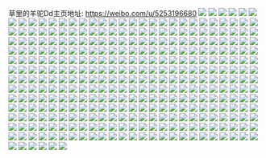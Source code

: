 草里的羊驼Dd主页地址: https://weibo.com/u/5253196680 
![](https://wx4.sinaimg.cn/mw2000/005JvSqIly1h9dnac5z3qj32eo37k7wk.jpg) 
![](https://wx4.sinaimg.cn/mw2000/005JvSqIly1h9dnapy9fzj32eo37ke84.jpg) 
![](https://wx4.sinaimg.cn/mw2000/005JvSqIly1h9dna9ribqj31hd37ke82.jpg) 
![](https://wx4.sinaimg.cn/mw2000/005JvSqIly1h9dnagi34fj31hd37k7wi.jpg) 
![](https://wx4.sinaimg.cn/mw2000/005JvSqIly1h9dnb8klsej32c0340npk.jpg) 
![](https://wx4.sinaimg.cn/mw2000/005JvSqIly1h9dnavnnqrj32eo37k7wj.jpg) 
![](https://wx4.sinaimg.cn/mw2000/005JvSqIly1h9dnb9y1hrj31o0280x6p.jpg) 
![](https://wx4.sinaimg.cn/mw2000/005JvSqIly1h9dnbaymzbj31o02801ky.jpg) 
![](https://wx4.sinaimg.cn/mw2000/005JvSqIly1h9dnbbzrzxj31o02804qq.jpg) 
![](https://wx4.sinaimg.cn/mw2000/005JvSqIly1h9dnbd29b8j32801o01ky.jpg) 
![](https://wx4.sinaimg.cn/mw2000/005JvSqIly1h9dnbfjhwfj31o0280u0z.jpg) 
![](https://wx4.sinaimg.cn/mw2000/005JvSqIly1h9dnbgh7dej31o0280u0x.jpg) 
![](https://wx4.sinaimg.cn/mw2000/005JvSqIly1h8yywvcy5fj337k2erx6p.jpg) 
![](https://wx4.sinaimg.cn/mw2000/005JvSqIly1h8yz00t3jej3334440kjn.jpg) 
![](https://wx4.sinaimg.cn/mw2000/005JvSqIly1h8yywxcg6zj32er37lkjl.jpg) 
![](https://wx4.sinaimg.cn/mw2000/005JvSqIly1h8yz01sk3pj32yf2yf1kz.jpg) 
![](https://wx4.sinaimg.cn/mw2000/005JvSqIly1h8yywuknp7j337k2er4qr.jpg) 
![](https://wx4.sinaimg.cn/mw2000/005JvSqIly1h8yywyrmb8j32er37kx6p.jpg) 
![](https://wx4.sinaimg.cn/mw2000/005JvSqIly1h8yyzi9id3j317e37kkjl.jpg) 
![](https://wx4.sinaimg.cn/mw2000/005JvSqIly1h8yyzl45onj32eo37kkjo.jpg) 
![](https://wx4.sinaimg.cn/mw2000/005JvSqIly1h8yywzf0icj32er37kqv5.jpg) 
![](https://wx4.sinaimg.cn/mw2000/005JvSqIly1h8yyx1nzspj32er37k7wi.jpg) 
![](https://wx4.sinaimg.cn/mw2000/005JvSqIly1h8yyx0nsuzj337k2erb2a.jpg) 
![](https://wx4.sinaimg.cn/mw2000/005JvSqIly1h8yyzn5ah7j312k37kb2b.jpg) 
![](https://wx4.sinaimg.cn/mw2000/005JvSqIly1h8k2nxewjij31gz1xl4qp.jpg) 
![](https://wx4.sinaimg.cn/mw2000/005JvSqIly1h8k2o6bbcuj32281o0hdt.jpg) 
![](https://wx4.sinaimg.cn/mw2000/005JvSqIly1h8k2och129j31jo1wbb29.jpg) 
![](https://wx4.sinaimg.cn/mw2000/005JvSqIly1h8k2pdv57nj31nr36chdu.jpg) 
![](https://wx4.sinaimg.cn/mw2000/005JvSqIly1h8k2pih0skj31u72qmu0x.jpg) 
![](https://wx4.sinaimg.cn/mw2000/005JvSqIly1h8k2pnamvqj31o0280u0x.jpg) 
![](https://wx4.sinaimg.cn/mw2000/005JvSqIly1h8k2qg20odj31o0280kjl.jpg) 
![](https://wx4.sinaimg.cn/mw2000/005JvSqIly1h8k2qc1248j336c2xl1kz.jpg) 
![](https://wx4.sinaimg.cn/mw2000/005JvSqIly1h8k2qjd4vdj31o01znnpd.jpg) 
![](https://wx4.sinaimg.cn/mw2000/005JvSqIly1h7q0j6b5lfj31o0280qv6.jpg) 
![](https://wx4.sinaimg.cn/mw2000/005JvSqIly1h7q0j8lh9pj31o0280u0y.jpg) 
![](https://wx4.sinaimg.cn/mw2000/005JvSqIly1h7q0j3unpcj31ea1psb29.jpg) 
![](https://wx4.sinaimg.cn/mw2000/005JvSqIly1h7q0jbc00yj31o0280kjn.jpg) 
![](https://wx4.sinaimg.cn/mw2000/005JvSqIly1h7fkh8nxvmj31o0280qv7.jpg) 
![](https://wx4.sinaimg.cn/mw2000/005JvSqIly1h7fkhd1pa4j32c0340npg.jpg) 
![](https://wx4.sinaimg.cn/mw2000/005JvSqIly1h7fkhft6ygj312q1fo40h.jpg) 
![](https://wx4.sinaimg.cn/mw2000/005JvSqIly1h7fkhfa7v4j31lv27xnpe.jpg) 
![](https://wx4.sinaimg.cn/mw2000/005JvSqIly1h78m124oz6j31o02807wh.jpg) 
![](https://wx4.sinaimg.cn/mw2000/005JvSqIly1h78m13qwuaj31o0280wk2.jpg) 
![](https://wx4.sinaimg.cn/mw2000/005JvSqIly1h6xodfqqp6j31ix36cnbk.jpg) 
![](https://wx4.sinaimg.cn/mw2000/005JvSqIly1h6xod818mxj316w36carr.jpg) 
![](https://wx4.sinaimg.cn/mw2000/005JvSqIly1h6xod9gw28j30xc3p7wua.jpg) 
![](https://wx4.sinaimg.cn/mw2000/005JvSqIly1h6xodaoh9qj30xh36casc.jpg) 
![](https://wx4.sinaimg.cn/mw2000/005JvSqIly1h6xod6iketj316w36cavr.jpg) 
![](https://wx4.sinaimg.cn/mw2000/005JvSqIly1h6xoddu6ctj31bb36c1kx.jpg) 
![](https://wx4.sinaimg.cn/mw2000/005JvSqIly1h6xodh10v2j30to36bqv5.jpg) 
![](https://wx4.sinaimg.cn/mw2000/005JvSqIly1h6xodc8qtjj31d236ck1u.jpg) 
![](https://wx4.sinaimg.cn/mw2000/005JvSqIly1h6xodheld0j30zo11vdm2.jpg) 
![](https://wx4.sinaimg.cn/mw2000/005JvSqIly1h6ovv7swmmj32ne21gqn9.jpg) 
![](https://wx4.sinaimg.cn/mw2000/005JvSqIly1h6ovvctcw9j32nr23me83.jpg) 
![](https://wx4.sinaimg.cn/mw2000/005JvSqIly1h6ovv6qyy5j32lj1wzx6p.jpg) 
![](https://wx4.sinaimg.cn/mw2000/005JvSqIly1h6ovv8nx0yj328c1t4e82.jpg) 
![](https://wx4.sinaimg.cn/mw2000/005JvSqIly1h6ovvb2p7yj329i1rc4d3.jpg) 
![](https://wx4.sinaimg.cn/mw2000/005JvSqIly1h6ovv9q2upj326f1p5e81.jpg) 
![](https://wx4.sinaimg.cn/mw2000/005JvSqIly1h6hj4g5l3xj31o0280wtp.jpg) 
![](https://wx4.sinaimg.cn/mw2000/005JvSqIly1h6hj4gpzvnj31o0280amd.jpg) 
![](https://wx4.sinaimg.cn/mw2000/005JvSqIly1h6hj4gz9s8j31bk0zogmx.jpg) 
![](https://wx4.sinaimg.cn/mw2000/005JvSqIly1h6hj4hb6s6j30zo1bkdrg.jpg) 
![](https://wx4.sinaimg.cn/mw2000/005JvSqIly1h688jc629rj31o0280avd.jpg) 
![](https://wx4.sinaimg.cn/mw2000/005JvSqIly1h688jdpf1hj31o0280tso.jpg) 
![](https://wx4.sinaimg.cn/mw2000/005JvSqIly1h5e9y4gqm1j31o02801ky.jpg) 
![](https://wx4.sinaimg.cn/mw2000/005JvSqIly1h5e9y6j1y1j31o0280x6p.jpg) 
![](https://wx4.sinaimg.cn/mw2000/005JvSqIly1h5a5cagzg9j30qo0qo0w2.jpg) 
![](https://wx4.sinaimg.cn/mw2000/005JvSqIly1h50s649qhvj31o0280u0y.jpg) 
![](https://wx4.sinaimg.cn/mw2000/005JvSqIly1h50s69uvtnj32c03404qr.jpg) 
![](https://wx4.sinaimg.cn/mw2000/005JvSqIly1h3y0wh25n5j30u00u04e3.jpg) 
![](https://wx4.sinaimg.cn/mw2000/005JvSqIly1h3y0wijjrkj30u00u0aps.jpg) 
![](https://wx4.sinaimg.cn/mw2000/005JvSqIly1h3y0wktrq0j30u00u0h1b.jpg) 
![](https://wx4.sinaimg.cn/mw2000/005JvSqIly1h3y0wmp6k4j30u00u04c6.jpg) 
![](https://wx4.sinaimg.cn/mw2000/005JvSqIly1h3y0wf2u30j315d146qnq.jpg) 
![](https://wx4.sinaimg.cn/mw2000/005JvSqIly1h3tyy7olxaj31cr10kdyz.jpg) 
![](https://wx4.sinaimg.cn/mw2000/005JvSqIly1h3tyy96p6ij33402c0qv8.jpg) 
![](https://wx4.sinaimg.cn/mw2000/005JvSqIly1h3tyyaxtopj32c0340u0z.jpg) 
![](https://wx4.sinaimg.cn/mw2000/005JvSqIly1h3tyy72jaoj31tk1d44qp.jpg) 
![](https://wx4.sinaimg.cn/mw2000/005JvSqIly1h3tyyc33lnj32dk1s6x6p.jpg) 
![](https://wx4.sinaimg.cn/mw2000/005JvSqIly1h3tyyctv09j30r30m8qfj.jpg) 
![](https://wx4.sinaimg.cn/mw2000/005JvSqIgy1h3hbkr5fufj31o0281u0x.jpg) 
![](https://wx4.sinaimg.cn/mw2000/005JvSqIgy1h3hbl6hm3uj31o02807wi.jpg) 
![](https://wx4.sinaimg.cn/mw2000/005JvSqIgy1h3hbla06rfj33402c0hdw.jpg) 
![](https://wx4.sinaimg.cn/mw2000/005JvSqIgy1h3hbkyrdeuj30xc26c4p7.jpg) 
![](https://wx4.sinaimg.cn/mw2000/005JvSqIgy1h3hbl06cu1j30xc3pcqv5.jpg) 
![](https://wx4.sinaimg.cn/mw2000/005JvSqIgy1h3hbl3djuyj30xc3ph4qq.jpg) 
![](https://wx4.sinaimg.cn/mw2000/005JvSqIgy1h3hbl23i03j30xc3pc1ky.jpg) 
![](https://wx4.sinaimg.cn/mw2000/005JvSqIgy1h3hbleh6jqj31o0280u0y.jpg) 
![](https://wx4.sinaimg.cn/mw2000/005JvSqIgy1h3hblcndztj315o2hae82.jpg) 
![](https://wx4.sinaimg.cn/mw2000/005JvSqIgy1h3agp9hfiqj31o02807wh.jpg) 
![](https://wx4.sinaimg.cn/mw2000/005JvSqIgy1h3agpawdflj31o0280hdt.jpg) 
![](https://wx4.sinaimg.cn/mw2000/005JvSqIgy1h3agp81bofj31o0280qv5.jpg) 
![](https://wx4.sinaimg.cn/mw2000/005JvSqIgy1h3agpc99uvj322i1o0u0x.jpg) 
![](https://wx4.sinaimg.cn/mw2000/005JvSqIly1h2sqzuu5hfj32c035unpg.jpg) 
![](https://wx4.sinaimg.cn/mw2000/005JvSqIly1h2sr1znwnnj33402c0qv7.jpg) 
![](https://wx4.sinaimg.cn/mw2000/005JvSqIly1h2sr093hduj32c034akjo.jpg) 
![](https://wx4.sinaimg.cn/mw2000/005JvSqIly1h2sr0t0b5dj32c0340qv8.jpg) 
![](https://wx4.sinaimg.cn/mw2000/005JvSqIly1h2sr1gplt3j32c03407wi.jpg) 
![](https://wx4.sinaimg.cn/mw2000/005JvSqIly1h2sr16axfoj33402c07wj.jpg) 
![](https://wx4.sinaimg.cn/mw2000/005JvSqIly1h2sr2lhoppj32c0340u0z.jpg) 
![](https://wx4.sinaimg.cn/mw2000/005JvSqIly1h2sr2y8xsnj32c0340nph.jpg) 
![](https://wx4.sinaimg.cn/mw2000/005JvSqIly1h179j9tajdj315o2r3u0y.jpg) 
![](https://wx4.sinaimg.cn/mw2000/005JvSqIly1h179jjazguj30xc3k1e82.jpg) 
![](https://wx4.sinaimg.cn/mw2000/005JvSqIly1h179jaifvnj315o2s47wi.jpg) 
![](https://wx4.sinaimg.cn/mw2000/005JvSqIly1h179jbp3ezj315o2yux6q.jpg) 
![](https://wx4.sinaimg.cn/mw2000/005JvSqIly1h179jd88v2j30xc3ky1kz.jpg) 
![](https://wx4.sinaimg.cn/mw2000/005JvSqIly1h179jeh5zdj30xc3n0npe.jpg) 
![](https://wx4.sinaimg.cn/mw2000/005JvSqIly1h179jfojlnj315o3351kz.jpg) 
![](https://wx4.sinaimg.cn/mw2000/005JvSqIly1h179jgoagwj315o335kjm.jpg) 
![](https://wx4.sinaimg.cn/mw2000/005JvSqIly1h179j8up9uj315o335u0y.jpg) 
![](https://wx4.sinaimg.cn/mw2000/005JvSqIly1h179jhsn8vj315o339x6q.jpg) 
![](https://wx4.sinaimg.cn/mw2000/005JvSqIly1h12rdfsd6vj31lv1xhhdt.jpg) 
![](https://wx4.sinaimg.cn/mw2000/005JvSqIly1h12rdem98oj31l81sae81.jpg) 
![](https://wx4.sinaimg.cn/mw2000/005JvSqIly1h12rdiav33j31m41pue81.jpg) 
![](https://wx4.sinaimg.cn/mw2000/005JvSqIly1h12rdh4usej31o01y1npd.jpg) 
![](https://wx4.sinaimg.cn/mw2000/005JvSqIly1h12rdnaog3j333z2bzx6r.jpg) 
![](https://wx4.sinaimg.cn/mw2000/005JvSqIly1h12rdk989aj32382sbqv6.jpg) 
![](https://wx4.sinaimg.cn/mw2000/005JvSqIly1h0v3j7ofjcj30q21adn5l.jpg) 
![](https://wx4.sinaimg.cn/mw2000/005JvSqIly1h0v3j7az0wj31o02807wi.jpg) 
![](https://wx4.sinaimg.cn/mw2000/005JvSqIly1h0v3j7yyiej30sg1ekwok.jpg) 
![](https://wx4.sinaimg.cn/mw2000/005JvSqIly1h0v3jal6sej31cw1e5hdq.jpg) 
![](https://wx4.sinaimg.cn/mw2000/005JvSqIly1h0v3j9uszmj32b91sckjl.jpg) 
![](https://wx4.sinaimg.cn/mw2000/005JvSqIly1h0v3j91rvwj32c02vr7wi.jpg) 
![](https://wx4.sinaimg.cn/mw2000/005JvSqIly1h03x8k27kaj30zo254b29.jpg) 
![](https://wx4.sinaimg.cn/mw2000/005JvSqIly1h03wzzyjaxj32801o07wi.jpg) 
![](https://wx4.sinaimg.cn/mw2000/005JvSqIly1h03x7wudd5j323s1o0e82.jpg) 
![](https://wx4.sinaimg.cn/mw2000/005JvSqIly1h03x8fowuzj31o0280kjn.jpg) 
![](https://wx4.sinaimg.cn/mw2000/005JvSqIly1gzupwy0oqoj31o02801ky.jpg) 
![](https://wx4.sinaimg.cn/mw2000/005JvSqIly1gzupwx537ej31o0280b2a.jpg) 
![](https://wx4.sinaimg.cn/mw2000/005JvSqIly1gzupwzdb8cj31o02804qq.jpg) 
![](https://wx4.sinaimg.cn/mw2000/005JvSqIly1gzpj92g4y6j32801o0hdv.jpg) 
![](https://wx4.sinaimg.cn/mw2000/005JvSqIly1gzpj909irnj32801o0e83.jpg) 
![](https://wx4.sinaimg.cn/mw2000/005JvSqIly1gzl05rsgnhj32bz33z4qq.jpg) 
![](https://wx4.sinaimg.cn/mw2000/005JvSqIly1gzl05qbgqoj32bz33ze82.jpg) 
![](https://wx4.sinaimg.cn/mw2000/005JvSqIly1gzde7an2v6j31kw25x4qq.jpg) 
![](https://wx4.sinaimg.cn/mw2000/005JvSqIly1gzbvr411hvj326z25yx6p.jpg) 
![](https://wx4.sinaimg.cn/mw2000/005JvSqIly1gzblda3tuxj30mi0u0qhj.jpg) 
![](https://wx4.sinaimg.cn/mw2000/005JvSqIly1gz59igidtcj31o01v7b2a.jpg) 
![](https://wx4.sinaimg.cn/mw2000/005JvSqIly1gz59ictvhfj317g1ep7vj.jpg) 
![](https://wx4.sinaimg.cn/mw2000/005JvSqIly1gz3kxae7cvj31g5280x6p.jpg) 
![](https://wx4.sinaimg.cn/mw2000/005JvSqIly1gyvwec6n8pj30po1aeana.jpg) 
![](https://wx4.sinaimg.cn/mw2000/005JvSqIly1gyvwe9mp2oj32c03404qq.jpg) 
![](https://wx4.sinaimg.cn/mw2000/005JvSqIly1gyvwedp0rzj32c03407wi.jpg) 
![](https://wx4.sinaimg.cn/mw2000/005JvSqIly1gyvwefo8a6j32c0340b2a.jpg) 
![](https://wx4.sinaimg.cn/mw2000/005JvSqIly1gyki4vvcclj30ka0pujy2.jpg) 
![](https://wx4.sinaimg.cn/mw2000/005JvSqIly1gyb1xpevqnj315o35qe83.jpg) 
![](https://wx4.sinaimg.cn/mw2000/005JvSqIly1gyb1xqdoezj30xc3jbnpe.jpg) 
![](https://wx4.sinaimg.cn/mw2000/005JvSqIly1gyb1xt6ma2j30xc32mu0x.jpg) 
![](https://wx4.sinaimg.cn/mw2000/005JvSqIly1gyb1xrdjf6j315o36cb2b.jpg) 
![](https://wx4.sinaimg.cn/mw2000/005JvSqIly1gyb201ut4hj315o31fx6p.jpg) 
![](https://wx4.sinaimg.cn/mw2000/005JvSqIly1gyb1xofcijj30xc3pbhdv.jpg) 
![](https://wx4.sinaimg.cn/mw2000/005JvSqIly1gyb1rnn605j30xc3e8b2a.jpg) 
![](https://wx4.sinaimg.cn/mw2000/005JvSqIly1gyb1t2cvdvj30uk5stqv6.jpg) 
![](https://wx4.sinaimg.cn/mw2000/005JvSqIly1gyb1t02g4fj30xc4ecnpe.jpg) 
![](https://wx4.sinaimg.cn/mw2000/005JvSqIly1gyb1t0xoynj30uk5b0qv6.jpg) 
![](https://wx4.sinaimg.cn/mw2000/005JvSqIly1gyb1t1hp8qj30xc2us7wh.jpg) 
![](https://wx4.sinaimg.cn/mw2000/005JvSqIly1gyb1t32cn2j30xc35w7wh.jpg) 
![](https://wx4.sinaimg.cn/mw2000/005JvSqIgy1gy5gqm2ztwj31o02801ky.jpg) 
![](https://wx4.sinaimg.cn/mw2000/005JvSqIgy1gy5gqe7kcxj31o02804qq.jpg) 
![](https://wx4.sinaimg.cn/mw2000/005JvSqIgy1gy5gqbzw91j31o02807wi.jpg) 
![](https://wx4.sinaimg.cn/mw2000/005JvSqIgy1gy5gqdbi6sj31o02807wi.jpg) 
![](https://wx4.sinaimg.cn/mw2000/005JvSqIgy1gy5gqg086jj33402c0hdu.jpg) 
![](https://wx4.sinaimg.cn/mw2000/005JvSqIgy1gy5gqin4tfj31o0280x6p.jpg) 
![](https://wx4.sinaimg.cn/mw2000/005JvSqIgy1gy5gqez5gcj31o0280u0x.jpg) 
![](https://wx4.sinaimg.cn/mw2000/005JvSqIgy1gy5gql66wtj31o02807wi.jpg) 
![](https://wx4.sinaimg.cn/mw2000/005JvSqIgy1gy5gqgtok4j32c0340x6p.jpg) 
![](https://wx4.sinaimg.cn/mw2000/005JvSqIgy1gy5gqb141dj31nz23mu0x.jpg) 
![](https://wx4.sinaimg.cn/mw2000/005JvSqIgy1gy5gqhrw7bj31o02804qq.jpg) 
![](https://wx4.sinaimg.cn/mw2000/005JvSqIgy1gy5gqjnlfxj31o0280x6p.jpg) 
![](https://wx4.sinaimg.cn/mw2000/005JvSqIgy1gy0vs79k1uj31o0280u0x.jpg) 
![](https://wx4.sinaimg.cn/mw2000/005JvSqIgy1gy0vs5zespj32c03401ky.jpg) 
![](https://wx4.sinaimg.cn/mw2000/005JvSqIgy1gy0vs8t6taj32c03404qq.jpg) 
![](https://wx4.sinaimg.cn/mw2000/005JvSqIgy1gy0vs2rs9ij31o0280x6p.jpg) 
![](https://wx4.sinaimg.cn/mw2000/005JvSqIgy1gy0vs17ztdj31o02801ky.jpg) 
![](https://wx4.sinaimg.cn/mw2000/005JvSqIgy1gy0vs9ty9zj31o0280x6p.jpg) 
![](https://wx4.sinaimg.cn/mw2000/005JvSqIgy1gy0vs4frjvj31o02801ky.jpg) 
![](https://wx4.sinaimg.cn/mw2000/005JvSqIgy1gy0vsnkpp2j32801o04qq.jpg) 
![](https://wx4.sinaimg.cn/mw2000/005JvSqIgy1gy0vslzn9ej32801o04qq.jpg) 
![](https://wx4.sinaimg.cn/mw2000/005JvSqIly1gxa3bvfik3j31o0280npd.jpg) 
![](https://wx4.sinaimg.cn/mw2000/005JvSqIly1gxa3c03fuzj32c0340x6q.jpg) 
![](https://wx4.sinaimg.cn/mw2000/005JvSqIly1gxa3bxhvb3j31o0280npd.jpg) 
![](https://wx4.sinaimg.cn/mw2000/005JvSqIly1gxa3c0veaxj33402c0b2a.jpg) 
![](https://wx4.sinaimg.cn/mw2000/005JvSqIly1gxa3bzfxf0j31o0280x6p.jpg) 
![](https://wx4.sinaimg.cn/mw2000/005JvSqIly1gxa3bu8dzhj31o021ku0x.jpg) 
![](https://wx4.sinaimg.cn/mw2000/005JvSqIly1gwcive45wmj31w02iox6q.jpg) 
![](https://wx4.sinaimg.cn/mw2000/005JvSqIly1gwciviq5pdj31w02io1kz.jpg) 
![](https://wx4.sinaimg.cn/mw2000/005JvSqIly1gwcivhf2t5j31w02iou0y.jpg) 
![](https://wx4.sinaimg.cn/mw2000/005JvSqIly1gwciwguy05j33402c0u0y.jpg) 
![](https://wx4.sinaimg.cn/mw2000/005JvSqIly1gw7hw6f67vj31q82lcngm.jpg) 
![](https://wx4.sinaimg.cn/mw2000/005JvSqIly1gw7hw12j2oj31ok2it7wh.jpg) 
![](https://wx4.sinaimg.cn/mw2000/005JvSqIly1gw7hw2hjhgj31p12jju0f.jpg) 
![](https://wx4.sinaimg.cn/mw2000/005JvSqIly1gw7hw3v7foj31o12i2b29.jpg) 
![](https://wx4.sinaimg.cn/mw2000/005JvSqIly1gw7hw1blkjj30u0190dim.jpg) 
![](https://wx4.sinaimg.cn/mw2000/005JvSqIly1gw7hw58gx5j323v35skjl.jpg) 
![](https://wx4.sinaimg.cn/mw2000/005JvSqIly1gw6oxdo5vfj31b60u0nf8.jpg) 
![](https://wx4.sinaimg.cn/mw2000/005JvSqIly1gw6oxb1wl4j33402c0npe.jpg) 
![](https://wx4.sinaimg.cn/mw2000/005JvSqIly1gv9ypary1tj622o340npe02.jpg) 
![](https://wx4.sinaimg.cn/mw2000/005JvSqIly1gv9ypd7l9wj63344mo1l202.jpg) 
![](https://wx4.sinaimg.cn/mw2000/005JvSqIly1gv9yp9drwjj61o0280x6q02.jpg) 
![](https://wx4.sinaimg.cn/mw2000/005JvSqIly1gv9ypa2hf0j622o340u0x02.jpg) 
![](https://wx4.sinaimg.cn/mw2000/005JvSqIly1gv9ypfnjrkj62c0340b2a02.jpg) 
![](https://wx4.sinaimg.cn/mw2000/005JvSqIly1gv9yp8lvm2j61w02jcb2c02.jpg) 
![](https://wx4.sinaimg.cn/mw2000/005JvSqIly1gv9ypbixvtj622o3401ky02.jpg) 
![](https://wx4.sinaimg.cn/mw2000/005JvSqIly1gv9ypefqzfj63402c0x6r02.jpg) 
![](https://wx4.sinaimg.cn/mw2000/005JvSqIly1gv9yp7325lj61w02inkjn02.jpg) 
![](https://wx4.sinaimg.cn/mw2000/005JvSqIly1gv9ypive9wj63402c0b2a02.jpg) 
![](https://wx4.sinaimg.cn/mw2000/005JvSqIly1gql5k0geumj30br0bw3yq.jpg) 
![](https://wx4.sinaimg.cn/mw2000/005JvSqIly1gql5k0p5hjj30fq0gagm9.jpg) 
![](https://wx4.sinaimg.cn/mw2000/005JvSqIly1go4sqg4gp1j32tc240e82.jpg) 
![](https://wx4.sinaimg.cn/mw2000/005JvSqIly1go4sq1t3cij32tc240hdu.jpg) 
![](https://wx4.sinaimg.cn/mw2000/005JvSqIly1go4sqidf4kj32tc240u0y.jpg) 
![](https://wx4.sinaimg.cn/mw2000/005JvSqIly1go4sql25f6j32tc240kjm.jpg) 
![](https://wx4.sinaimg.cn/mw2000/005JvSqIly1go4sqmjo88j32402tc1ky.jpg) 
![](https://wx4.sinaimg.cn/mw2000/005JvSqIly1go4sqpf8a2j32tc240kjm.jpg) 
![](https://wx4.sinaimg.cn/mw2000/005JvSqIly1go4sq9qawtj32tc240npd.jpg) 
![](https://wx4.sinaimg.cn/mw2000/005JvSqIly1go4sqqvjldj32tc240e82.jpg) 
![](https://wx4.sinaimg.cn/mw2000/005JvSqIly1go4sqs1fw2j32tc240hdt.jpg) 
![](https://wx4.sinaimg.cn/mw2000/005JvSqIly1gnt3za0kbmj31mo23z4qq.jpg) 
![](https://wx4.sinaimg.cn/mw2000/005JvSqIly1gnt3zf67ttj31mo268b2c.jpg) 
![](https://wx4.sinaimg.cn/mw2000/005JvSqIly1gnt3zchdw6j31gj23snpf.jpg) 
![](https://wx4.sinaimg.cn/mw2000/005JvSqIly1gnt3zdjzgqj31c0268x6q.jpg) 
![](https://wx4.sinaimg.cn/mw2000/005JvSqIly1gnt3zb7gnzj31mo23lu0y.jpg) 
![](https://wx4.sinaimg.cn/mw2000/005JvSqIly1gnt3zfmwu8j30u01qoe60.jpg) 
![](https://wx4.sinaimg.cn/mw2000/005JvSqIly1gmk6flr9rpj32tc240qv5.jpg) 
![](https://wx4.sinaimg.cn/mw2000/005JvSqIly1gmk6fnhb9xj32tc240kjl.jpg) 
![](https://wx4.sinaimg.cn/mw2000/005JvSqIgy1gm8h739o3wj32o03k0kjm.jpg) 
![](https://wx4.sinaimg.cn/mw2000/005JvSqIgy1gm8h7143tkj32tc2407wj.jpg) 
![](https://wx4.sinaimg.cn/mw2000/005JvSqIly1glwddiyobej32tc240e81.jpg) 
![](https://wx4.sinaimg.cn/mw2000/005JvSqIly1gll02scvigj31400u0n1g.jpg) 
![](https://wx4.sinaimg.cn/mw2000/005JvSqIly1gll02sn46gj31400u0jvh.jpg) 
![](https://wx4.sinaimg.cn/mw2000/005JvSqIly1gll02stv39j31400u0785.jpg) 
![](https://wx4.sinaimg.cn/mw2000/005JvSqIly1gktnglq1ehj30on1hcaw9.jpg) 
![](https://wx4.sinaimg.cn/mw2000/005JvSqIly1gktngmvdd0j32402tcnpd.jpg) 
![](https://wx4.sinaimg.cn/mw2000/005JvSqIly1gki2ssh94fj32tc240x6p.jpg) 
![](https://wx4.sinaimg.cn/mw2000/005JvSqIly1gki2sttvxcj32tc240b2a.jpg) 
![](https://wx4.sinaimg.cn/mw2000/005JvSqIly1gkb64bk76ij31mo268b2a.jpg) 
![](https://wx4.sinaimg.cn/mw2000/005JvSqIly1gkb64fxyy0j32tc240hdu.jpg) 
![](https://wx4.sinaimg.cn/mw2000/005JvSqIly1gkb64hfoi5j32tc2401ky.jpg) 
![](https://wx4.sinaimg.cn/mw2000/005JvSqIly1gkb64jv9bcj32402tcb2a.jpg) 
![](https://wx4.sinaimg.cn/mw2000/005JvSqIly1gkb64lez7oj33k02o0b2a.jpg) 
![](https://wx4.sinaimg.cn/mw2000/005JvSqIly1gkb64ecejnj31mo268x6q.jpg) 
![](https://wx4.sinaimg.cn/mw2000/005JvSqIly1gkb64ow0a8j32tc240x6r.jpg) 
![](https://wx4.sinaimg.cn/mw2000/005JvSqIly1gkb6ammn71j32681mob2a.jpg) 
![](https://wx4.sinaimg.cn/mw2000/005JvSqIly1gkb6iemm8lj32402tc1ky.jpg) 
![](https://wx4.sinaimg.cn/mw2000/005JvSqIly1gk4xtrf7tnj31w02ioe83.jpg) 
![](https://wx4.sinaimg.cn/mw2000/005JvSqIly1gk4xtsbuhvj31w02io7wj.jpg) 
![](https://wx4.sinaimg.cn/mw2000/005JvSqIly1gk4xtt46nmj31w02io4qr.jpg) 
![](https://wx4.sinaimg.cn/mw2000/005JvSqIly1gk4xtusp7pj31w02iohdv.jpg) 
![](https://wx4.sinaimg.cn/mw2000/005JvSqIly1gk1uey21qkj32402tcqv6.jpg) 
![](https://wx4.sinaimg.cn/mw2000/005JvSqIly1gk1uezfkjpj32402tcx6p.jpg) 
![](https://wx4.sinaimg.cn/mw2000/005JvSqIly1gk1uf1y90aj32402tce83.jpg) 
![](https://wx4.sinaimg.cn/mw2000/005JvSqIly1gk1uf3pj69j32d61qgkjm.jpg) 
![](https://wx4.sinaimg.cn/mw2000/005JvSqIly1gk1uf5ep1bj32tc240e82.jpg) 
![](https://wx4.sinaimg.cn/mw2000/005JvSqIly1gk1uf6zd6aj32tc240x6p.jpg) 
![](https://wx4.sinaimg.cn/mw2000/005JvSqIly1gk1uf8sry3j32402tchdu.jpg) 
![](https://wx4.sinaimg.cn/mw2000/005JvSqIly1gk1ufapi0lj32402tce83.jpg) 
![](https://wx4.sinaimg.cn/mw2000/005JvSqIly1gk1ufcfb5mj32tc240qv5.jpg) 
![](https://wx4.sinaimg.cn/mw2000/005JvSqIly1gjw468nh3aj31mo268x6q.jpg) 
![](https://wx4.sinaimg.cn/mw2000/005JvSqIly1gjw469ha97j31mo2681kz.jpg) 
![](https://wx4.sinaimg.cn/mw2000/005JvSqIly1gjw46aq9raj31mo268x6q.jpg) 
![](https://wx4.sinaimg.cn/mw2000/005JvSqIly1gjb4gbckjgj32681mox6q.jpg) 
![](https://wx4.sinaimg.cn/mw2000/005JvSqIly1gjb4gcjus5j32681mo1kz.jpg) 
![](https://wx4.sinaimg.cn/mw2000/005JvSqIly1ghrk7jjmhaj31nr15rqmd.jpg) 
![](https://wx4.sinaimg.cn/mw2000/005JvSqIly1ghrk7j21llj31ni15rx37.jpg) 
![](https://wx4.sinaimg.cn/mw2000/005JvSqIly1gh0rvcognkj31kw16ox6p.jpg) 
![](https://wx4.sinaimg.cn/mw2000/005JvSqIly1gh0rve0as8j31kw16oqv5.jpg) 
![](https://wx4.sinaimg.cn/mw2000/005JvSqIly1gh0rvdckflj31kw16o1ky.jpg) 
![](https://wx4.sinaimg.cn/mw2000/005JvSqIly1gh0rvenh62j31kw16ou0x.jpg) 
![](https://wx4.sinaimg.cn/mw2000/005JvSqIly1gh0rvftf7pj316o1kwu0x.jpg) 
![](https://wx4.sinaimg.cn/mw2000/005JvSqIly1gh0rvglmq0j316o1kwx6p.jpg) 
![](https://wx4.sinaimg.cn/mw2000/005JvSqIly1gh0rvi878qj31kw16oqv5.jpg) 
![](https://wx4.sinaimg.cn/mw2000/005JvSqIly1gh0rvha3i1j31kw16ou0x.jpg) 
![](https://wx4.sinaimg.cn/mw2000/005JvSqIly1gh0rvivn0yj316o1kw1ky.jpg) 
![](https://wx4.sinaimg.cn/mw2000/005JvSqIly1ggwdl4i3cvj32681moe82.jpg) 
![](https://wx4.sinaimg.cn/mw2000/005JvSqIly1ggwdl3qnqaj31g01mnng5.jpg) 
![](https://wx4.sinaimg.cn/mw2000/005JvSqIly1ggt74o6cbfj31bd190atg.jpg) 
![](https://wx4.sinaimg.cn/mw2000/005JvSqIly1ggt74nj2d1j31vk1mnhdt.jpg) 
![](https://wx4.sinaimg.cn/mw2000/005JvSqIly1gggh3z5c3fj31901o0hdt.jpg) 
![](https://wx4.sinaimg.cn/mw2000/005JvSqIly1gg80kpkqg0j30qo0k0wh9.jpg) 
![](https://wx4.sinaimg.cn/mw2000/005JvSqIly1gg80ls3hsoj316o16ob29.jpg) 
![](https://wx4.sinaimg.cn/mw2000/005JvSqIly1gg0b39rvvnj32402tc1kz.jpg) 
![](https://wx4.sinaimg.cn/mw2000/005JvSqIly1gg0b3cbv8hj32402tce83.jpg) 
![](https://wx4.sinaimg.cn/mw2000/005JvSqIly1gg0b3e8jnej32402tc4qq.jpg) 
![](https://wx4.sinaimg.cn/mw2000/005JvSqIly1gg0b3fhq9gj32402tcqv6.jpg) 
![](https://wx4.sinaimg.cn/mw2000/005JvSqIly1gg0b3g7nwsj30on1hc1kx.jpg) 
![](https://wx4.sinaimg.cn/mw2000/005JvSqIly1gfomvckvc7j316o1l2ao7.jpg) 
![](https://wx4.sinaimg.cn/mw2000/005JvSqIly1gfomvdqmfjj315o66chdu.jpg) 
![](https://wx4.sinaimg.cn/mw2000/005JvSqIly1gfomwt2krkj316o1kwqn3.jpg) 
![](https://wx4.sinaimg.cn/mw2000/005JvSqIly1gfomvv8znrj32yo200npd.jpg) 
![](https://wx4.sinaimg.cn/mw2000/005JvSqIly1gfomwto4xnj32681moe81.jpg) 
![](https://wx4.sinaimg.cn/mw2000/005JvSqIly1gf1bxcx2eej30u0140jun.jpg) 
![](https://wx4.sinaimg.cn/mw2000/005JvSqIly1geweec3l7hj316o1kw4qp.jpg) 
![](https://wx4.sinaimg.cn/mw2000/005JvSqIly1geweechvwrj30tc0s7125.jpg) 
![](https://wx4.sinaimg.cn/mw2000/005JvSqIly1ge12ttheaxj32402tcu0y.jpg) 
![](https://wx4.sinaimg.cn/mw2000/005JvSqIly1ge12tuej9ij32402tc1kz.jpg) 
![](https://wx4.sinaimg.cn/mw2000/005JvSqIly1ge12tva4nsj32402tcnpe.jpg) 
![](https://wx4.sinaimg.cn/mw2000/005JvSqIly1gdq1rs888dj31400u0tgh.jpg) 
![](https://wx4.sinaimg.cn/mw2000/005JvSqIly1gdq1rzh0e6j30u0140n3z.jpg) 
![](https://wx4.sinaimg.cn/mw2000/005JvSqIly1gdq1t6l2vqj30qo0utq68.jpg) 
![](https://wx4.sinaimg.cn/mw2000/005JvSqIly1gdq1vos64qj30u0140dpm.jpg) 
![](https://wx4.sinaimg.cn/mw2000/005JvSqIly1gcwxlzun9fj30u01t07tt.jpg) 
![](https://wx4.sinaimg.cn/mw2000/005JvSqIly1gcwxm09hk6j30u01t0qsl.jpg) 
![](https://wx4.sinaimg.cn/mw2000/005JvSqIly1gcwxm0qszkj30u01t07sc.jpg) 
![](https://wx4.sinaimg.cn/mw2000/005JvSqIly1gck5de6407j31901l3qv5.jpg) 
![](https://wx4.sinaimg.cn/mw2000/005JvSqIly1gck5deracxj31o0190qv5.jpg) 
![](https://wx4.sinaimg.cn/mw2000/005JvSqIly1gb21kgdqlkj30ro0u016u.jpg) 
![](https://wx4.sinaimg.cn/mw2000/005JvSqIly1gb21dqkr5fj313v0o1nek.jpg) 
![](https://wx4.sinaimg.cn/mw2000/005JvSqIly1gb21drua99j32tc2407wj.jpg) 
![](https://wx4.sinaimg.cn/mw2000/005JvSqIly1gb21dq2qdaj31400u0k35.jpg) 
![](https://wx4.sinaimg.cn/mw2000/005JvSqIly1gb21dtjdmij32tc2407wk.jpg) 
![](https://wx4.sinaimg.cn/mw2000/005JvSqIly1gb21du6n5nj30q50p2486.jpg) 
![](https://wx4.sinaimg.cn/mw2000/005JvSqIly1g9m2nmxy7dj32c02c0npd.jpg) 
![](https://wx4.sinaimg.cn/mw2000/005JvSqIly1g9m2nlv0frj32c02c07wh.jpg) 
![](https://wx4.sinaimg.cn/mw2000/005JvSqIly1g9fviyedicj30u0140dti.jpg) 
![](https://wx4.sinaimg.cn/mw2000/005JvSqIly1g9fvixyzrzj30u0140tps.jpg) 
![](https://wx4.sinaimg.cn/mw2000/005JvSqIly1g8ainyh1m5j32c03401l0.jpg) 
![](https://wx4.sinaimg.cn/mw2000/005JvSqIly1g8ainzjqx5j32c0340hdv.jpg) 
![](https://wx4.sinaimg.cn/mw2000/005JvSqIgy1g7rm82ujhzj30u00u0tes.jpg) 
![](https://wx4.sinaimg.cn/mw2000/005JvSqIgy1g7rm820kppj30u00u0n35.jpg) 
![](https://wx4.sinaimg.cn/mw2000/005JvSqIgy1g7rm83amljj30u00u0grr.jpg) 
![](https://wx4.sinaimg.cn/mw2000/005JvSqIgy1g7rm83rmy9j30u00u0n37.jpg) 
![](https://wx4.sinaimg.cn/mw2000/005JvSqIly1g7jl7t6sm4j31o01o0hdt.jpg) 
![](https://wx4.sinaimg.cn/mw2000/005JvSqIly1g7jlc1y0hjj32c02c0hdu.jpg) 
![](https://wx4.sinaimg.cn/mw2000/005JvSqIly1g6sz5jfsdcj32c02c0x6p.jpg) 
![](https://wx4.sinaimg.cn/mw2000/005JvSqIly1g6sz5jf9wzj32801o0npd.jpg) 
![](https://wx4.sinaimg.cn/mw2000/005JvSqIly1g5z0mhut6xj32c02c04qq.jpg) 
![](https://wx4.sinaimg.cn/mw2000/005JvSqIly1g5z0mk3gftj32c02c04qq.jpg) 
![](https://wx4.sinaimg.cn/mw2000/005JvSqIly1g5z0miprgcj32c02c01ky.jpg) 
![](https://wx4.sinaimg.cn/mw2000/005JvSqIly1g5z0miw1raj32c02c0qv5.jpg) 
![](https://wx4.sinaimg.cn/mw2000/005JvSqIly1g5z0mj6khmj31rm1rmb29.jpg) 
![](https://wx4.sinaimg.cn/mw2000/005JvSqIly1g5z0mjlavwj32c02c01l0.jpg) 
![](https://wx4.sinaimg.cn/mw2000/005JvSqIly1g5j4l9is5sj32c02c0npe.jpg) 
![](https://wx4.sinaimg.cn/mw2000/005JvSqIly1g5j4l9xgdwj32c02c0qv6.jpg) 
![](https://wx4.sinaimg.cn/mw2000/005JvSqIly1g5j4las2a6j32c02c04qw.jpg) 
![](https://wx4.sinaimg.cn/mw2000/005JvSqIly1g5j4lbalh1j32c02c01l2.jpg) 
![](https://wx4.sinaimg.cn/mw2000/005JvSqIly1g4tltmaws6j32c02c0kjm.jpg) 
![](https://wx4.sinaimg.cn/mw2000/005JvSqIly1g4tltmsnxrj32c0340kjn.jpg) 
